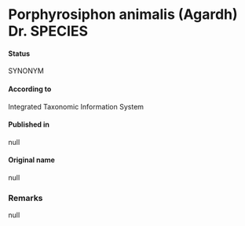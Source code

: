 # Porphyrosiphon animalis (Agardh) Dr. SPECIES

#### Status
SYNONYM

#### According to
Integrated Taxonomic Information System

#### Published in
null

#### Original name
null

### Remarks
null